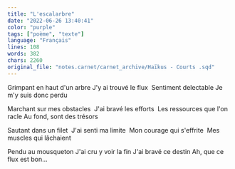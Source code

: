 ```yaml
---
title: "L'escalarbre"
date: "2022-06-26 13:40:41"
color: "purple"
tags: ["poème", "texte"]
language: "Français"
lines: 108
words: 382
chars: 2260
original_file: "notes.carnet/carnet_archive/Haïkus - Courts .sqd"
---
```


Grimpant en haut d'un arbre
J'y ai trouvé le flux 
Sentiment delectable
Je m'y suis donc perdu 

Marchant sur mes obstacles 
J'ai bravé les efforts 
Les ressources que l'on racle
Au fond, sont des trésors 

Sautant dans un filet 
J'ai senti ma limite 
Mon courage qui s'effrite 
Mes muscles qui lâchaient 

Pendu au mousqueton
J'ai cru y voir la fin
J'ai bravé ce destin
Ah, que ce flux est bon... 
